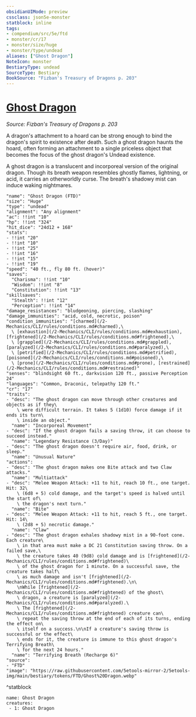 ```yaml
---
obsidianUIMode: preview
cssclass: json5e-monster
statblock: inline
tags:
- compendium/src/5e/ftd
- monster/cr/17
- monster/size/huge
- monster/type/undead
aliases: ["Ghost Dragon"]
NoteIcon: monster
BestiaryType: undead
SourceType: Bestiary
BookSource: "Fizban's Treasury of Dragons p. 203"
---
```

# [Ghost Dragon](2-Mechanics/CLI/bestiary/undead/ghost-dragon-ftd.md)
*Source: Fizban's Treasury of Dragons p. 203*  

A dragon's attachment to a hoard can be strong enough to bind the dragon's spirit to existence after death. Such a ghost dragon haunts the hoard, often forming an attachment to a single priceless object that becomes the focus of the ghost dragon's Undead existence.

A ghost dragon is a translucent and incorporeal version of the original dragon. Though its breath weapon resembles ghostly flames, lightning, or acid, it carries an otherworldly curse. The breath's shadowy mist can induce waking nightmares.

```statblock
"name": "Ghost Dragon (FTD)"
"size": "Huge"
"type": "undead"
"alignment": "Any alignment"
"ac": !!int "10"
"hp": !!int "324"
"hit_dice": "24d12 + 168"
"stats":
- !!int "20"
- !!int "10"
- !!int "25"
- !!int "16"
- !!int "15"
- !!int "19"
"speed": "40 ft., fly 80 ft. (hover)"
"saves":
  "Charisma": !!int "10"
  "Wisdom": !!int "8"
  "Constitution": !!int "13"
"skillsaves":
  "Stealth": !!int "12"
  "Perception": !!int "14"
"damage_resistances": "bludgeoning, piercing, slashing"
"damage_immunities": "acid, cold, necrotic, poison"
"condition_immunities": "[charmed](/2-Mechanics/CLI/rules/conditions.md#charmed),\
  \ [exhaustion](/2-Mechanics/CLI/rules/conditions.md#exhaustion), [frightened](/2-Mechanics/CLI/rules/conditions.md#frightened),\
  \ [grappled](/2-Mechanics/CLI/rules/conditions.md#grappled), [paralyzed](/2-Mechanics/CLI/rules/conditions.md#paralyzed),\
  \ [petrified](/2-Mechanics/CLI/rules/conditions.md#petrified), [poisoned](/2-Mechanics/CLI/rules/conditions.md#poisoned),\
  \ [prone](/2-Mechanics/CLI/rules/conditions.md#prone), [restrained](/2-Mechanics/CLI/rules/conditions.md#restrained)"
"senses": "blindsight 60 ft., darkvision 120 ft., passive Perception 24"
"languages": "Common, Draconic, telepathy 120 ft."
"cr": "17"
"traits":
- "desc": "The ghost dragon can move through other creatures and objects as if they\
    \ were difficult terrain. It takes 5 (1d10) force damage if it ends its turn\
    \ inside an object."
  "name": "Incorporeal Movement"
- "desc": "If the ghost dragon fails a saving throw, it can choose to succeed instead."
  "name": "Legendary Resistance (3/Day)"
- "desc": "The ghost dragon doesn't require air, food, drink, or sleep."
  "name": "Unusual Nature"
"actions":
- "desc": "The ghost dragon makes one Bite attack and two Claw attacks."
  "name": "Multiattack"
- "desc": "Melee Weapon Attack: +11 to hit, reach 10 ft., one target. Hit: 32\
    \ (6d8 + 5) cold damage, and the target's speed is halved until the start of\
    \ the dragon's next turn."
  "name": "Bite"
- "desc": "Melee Weapon Attack: +11 to hit, reach 5 ft., one target. Hit: 14\
    \ (2d8 + 5) necrotic damage."
  "name": "Claw"
- "desc": "The ghost dragon exhales shadowy mist in a 90-foot cone. Each creature\
    \ in that area must make a DC 21 Constitution saving throw. On a failed save,\
    \ the creature takes 40 (9d8) cold damage and is [frightened](/2-Mechanics/CLI/rules/conditions.md#frightened)\
    \ of the ghost dragon for 1 minute. On a successful save, the creature takes half\
    \ as much damage and isn't [frightened](/2-Mechanics/CLI/rules/conditions.md#frightened).\n\
    \nWhile [frightened](/2-Mechanics/CLI/rules/conditions.md#frightened) of the ghost\
    \ dragon, a creature is [paralyzed](/2-Mechanics/CLI/rules/conditions.md#paralyzed).\
    \ The [frightened](/2-Mechanics/CLI/rules/conditions.md#frightened) creature can\
    \ repeat the saving throw at the end of each of its turns, ending the effect on\
    \ itself on a success.\n\nIf a creature's saving throw is successful or the effect\
    \ ends for it, the creature is immune to this ghost dragon's Terrifying Breath\
    \ for the next 24 hours."
  "name": "Terrifying Breath (Recharge 6)"
"source":
- "FTD"
"image": "https://raw.githubusercontent.com/5etools-mirror-2/5etools-img/main/bestiary/tokens/FTD/Ghost%20Dragon.webp"
```
^statblock

```encounter-table
name: Ghost Dragon
creatures:
 - 1: Ghost Dragon
```